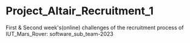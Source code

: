 # Project_Altair_Recruitment_1
 First & Second week's(online) challenges of the recruitment process of IUT_Mars_Rover: software_sub_team-2023

